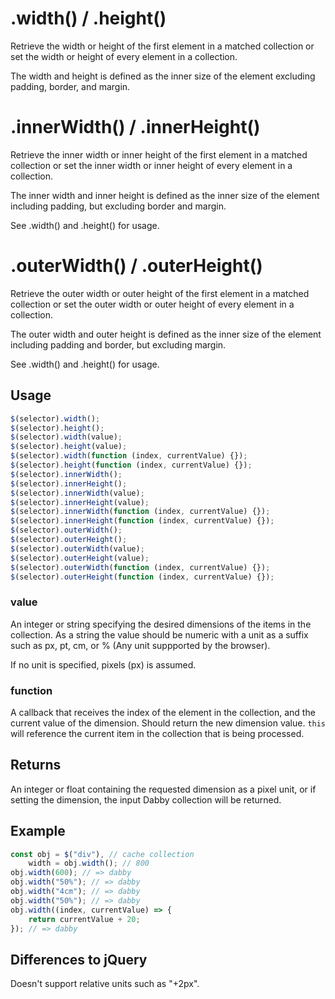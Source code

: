 # .width() / .height()

Retrieve the width or height of the first element in a matched collection or set the width or height of every element in a collection.

The width and height is defined as the inner size of the element excluding padding, border, and margin.

# .innerWidth() / .innerHeight()

Retrieve the inner width or inner height of the first element in a matched collection or set the inner width or inner height of every element in a collection.

The inner width and inner height is defined as the inner size of the element including padding, but excluding border and margin.

See .width() and .height() for usage.

# .outerWidth() / .outerHeight()

Retrieve the outer width or outer height of the first element in a matched collection or set the outer width or outer height of every element in a collection.

The outer width and outer height is defined as the inner size of the element including padding and border, but excluding margin.

See .width() and .height() for usage.

## Usage

```javascript
$(selector).width();
$(selector).height();
$(selector).width(value);
$(selector).height(value);
$(selector).width(function (index, currentValue) {});
$(selector).height(function (index, currentValue) {});
$(selector).innerWidth();
$(selector).innerHeight();
$(selector).innerWidth(value);
$(selector).innerHeight(value);
$(selector).innerWidth(function (index, currentValue) {});
$(selector).innerHeight(function (index, currentValue) {});
$(selector).outerWidth();
$(selector).outerHeight();
$(selector).outerWidth(value);
$(selector).outerHeight(value);
$(selector).outerWidth(function (index, currentValue) {});
$(selector).outerHeight(function (index, currentValue) {});
```

### value

An integer or string specifying the desired dimensions of the items in the collection. As a string the value should be numeric with a unit as a suffix such as px, pt, cm, or % (Any unit suppported by the browser).

If no unit is specified, pixels (px) is assumed.

### function

A callback that receives the index of the element in the collection, and the current value of the dimension. Should return the new dimension value. `this` will reference the current item in the collection that is being processed.

## Returns

An integer or float containing the requested dimension as a pixel unit, or if setting the dimension, the input Dabby collection will be returned.

## Example

```javascript
const obj = $("div"), // cache collection
	width = obj.width(); // 800
obj.width(600); // => dabby
obj.width("50%"); // => dabby
obj.width("4cm"); // => dabby
obj.width("50%"); // => dabby
obj.width((index, currentValue) => {
	return currentValue + 20;
}); // => dabby
```

## Differences to jQuery

Doesn't support relative units such as "+2px".
